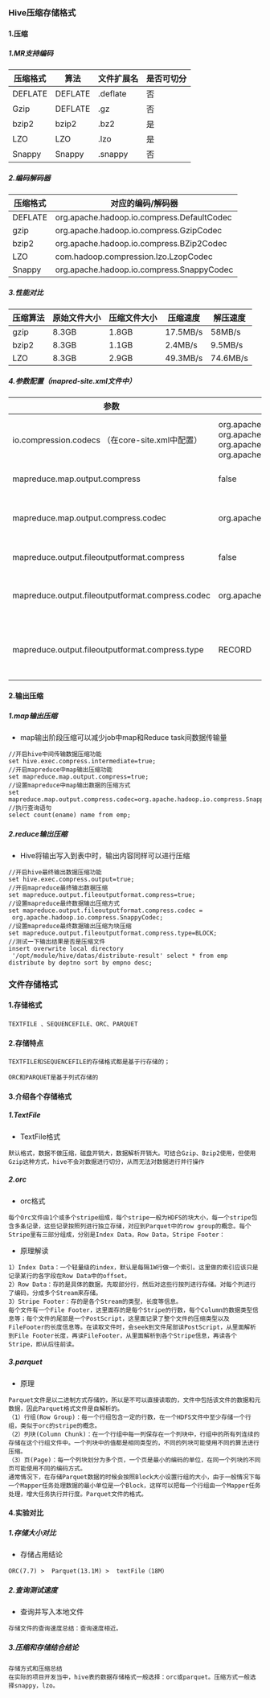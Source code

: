 ### Hive压缩存储格式

#### 1.压缩

##### 1.MR支持编码

| 压缩格式 | 算法    | 文件扩展名 | 是否可切分 |
| -------- | ------- | ---------- | ---------- |
| DEFLATE  | DEFLATE | .deflate   | 否         |
| Gzip     | DEFLATE | .gz        | 否         |
| bzip2    | bzip2   | .bz2       | 是         |
| LZO      | LZO     | .lzo       | 是         |
| Snappy   | Snappy  | .snappy    | 否         |

##### 2.编码解码器

| 压缩格式 | 对应的编码/解码器                          |
| -------- | ------------------------------------------ |
| DEFLATE  | org.apache.hadoop.io.compress.DefaultCodec |
| gzip     | org.apache.hadoop.io.compress.GzipCodec    |
| bzip2    | org.apache.hadoop.io.compress.BZip2Codec   |
| LZO      | com.hadoop.compression.lzo.LzopCodec       |
| Snappy   | org.apache.hadoop.io.compress.SnappyCodec  |

##### 3.性能对比

| 压缩算法 | 原始文件大小 | 压缩文件大小 | 压缩速度 | 解压速度 |
| -------- | ------------ | ------------ | -------- | -------- |
| gzip     | 8.3GB        | 1.8GB        | 17.5MB/s | 58MB/s   |
| bzip2    | 8.3GB        | 1.1GB        | 2.4MB/s  | 9.5MB/s  |
| LZO      | 8.3GB        | 2.9GB        | 49.3MB/s | 74.6MB/s |

##### 4.参数配置（mapred-site.xml文件中）

| 参数                                                 | 默认值                                                       | 阶段        | 建议                                         |
| ---------------------------------------------------- | ------------------------------------------------------------ | ----------- | -------------------------------------------- |
| io.compression.codecs      （在core-site.xml中配置） | org.apache.hadoop.io.compress.DefaultCodec,   org.apache.hadoop.io.compress.GzipCodec,   org.apache.hadoop.io.compress.BZip2Codec,   org.apache.hadoop.io.compress.Lz4Codec | 输入压缩    | Hadoop使用文件扩展名判断是否支持某种编解码器 |
| mapreduce.map.output.compress                        | false                                                        | mapper输出  | 这个参数设为true启用压缩                     |
| mapreduce.map.output.compress.codec                  | org.apache.hadoop.io.compress.DefaultCodec                   | mapper输出  | 使用LZO、LZ4或snappy编解码器在此阶段压缩数据 |
| mapreduce.output.fileoutputformat.compress           | false                                                        | reducer输出 | 这个参数设为true启用压缩                     |
| mapreduce.output.fileoutputformat.compress.codec     | org.apache.hadoop.io.compress. DefaultCodec                  | reducer输出 | 使用标准工具或者编解码器，如gzip和bzip2      |
| mapreduce.output.fileoutputformat.compress.type      | RECORD                                                       | reducer输出 | SequenceFile输出使用的压缩类型：NONE和BLOCK  |

#### 2.输出压缩

##### 1.map输出压缩

* map输出阶段压缩可以减少job中map和Reduce task间数据传输量

```
//开启hive中间传输数据压缩功能
set hive.exec.compress.intermediate=true;
//开启mapreduce中map输出压缩功能
set mapreduce.map.output.compress=true;
//设置mapreduce中map输出数据的压缩方式
set mapreduce.map.output.compress.codec=org.apache.hadoop.io.compress.SnappyCodec;
//执行查询语句
select count(ename) name from emp;
```

##### 2.reduce输出压缩

* Hive将输出写入到表中时，输出内容同样可以进行压缩

```
//开启hive最终输出数据压缩功能
set hive.exec.compress.output=true;
//开启mapreduce最终输出数据压缩
set mapreduce.output.fileoutputformat.compress=true;
//设置mapreduce最终数据输出压缩方式
set mapreduce.output.fileoutputformat.compress.codec =
 org.apache.hadoop.io.compress.SnappyCodec;
//设置mapreduce最终数据输出压缩为块压缩
set mapreduce.output.fileoutputformat.compress.type=BLOCK;
//测试一下输出结果是否是压缩文件
insert overwrite local directory
 '/opt/module/hive/datas/distribute-result' select * from emp distribute by deptno sort by empno desc;

```

### 文件存储格式

#### 1.存储格式

```
TEXTFILE 、SEQUENCEFILE、ORC、PARQUET
```

#### 2.存储特点

```
TEXTFILE和SEQUENCEFILE的存储格式都是基于行存储的；
```

```
ORC和PARQUET是基于列式存储的
```

#### 3.介绍各个存储格式

##### 1.TextFile

* TextFile格式

```
默认格式，数据不做压缩，磁盘开销大，数据解析开销大。可结合Gzip、Bzip2使用，但使用Gzip这种方式，hive不会对数据进行切分，从而无法对数据进行并行操作
```

##### 2.orc

* orc格式

```
每个Orc文件由1个或多个stripe组成，每个stripe一般为HDFS的块大小，每一个stripe包含多条记录，这些记录按照列进行独立存储，对应到Parquet中的row group的概念。每个Stripe里有三部分组成，分别是Index Data，Row Data，Stripe Footer：
```

* 原理解读

```
1）Index Data：一个轻量级的index，默认是每隔1W行做一个索引。这里做的索引应该只是记录某行的各字段在Row Data中的offset。
2）Row Data：存的是具体的数据，先取部分行，然后对这些行按列进行存储。对每个列进行了编码，分成多个Stream来存储。
3）Stripe Footer：存的是各个Stream的类型，长度等信息。
每个文件有一个File Footer，这里面存的是每个Stripe的行数，每个Column的数据类型信息等；每个文件的尾部是一个PostScript，这里面记录了整个文件的压缩类型以及FileFooter的长度信息等。在读取文件时，会seek到文件尾部读PostScript，从里面解析到File Footer长度，再读FileFooter，从里面解析到各个Stripe信息，再读各个Stripe，即从后往前读。

```

##### 3.parquet

* 原理

```
Parquet文件是以二进制方式存储的，所以是不可以直接读取的，文件中包括该文件的数据和元数据，因此Parquet格式文件是自解析的。
（1）行组(Row Group)：每一个行组包含一定的行数，在一个HDFS文件中至少存储一个行组，类似于orc的stripe的概念。
（2）列块(Column Chunk)：在一个行组中每一列保存在一个列块中，行组中的所有列连续的存储在这个行组文件中。一个列块中的值都是相同类型的，不同的列块可能使用不同的算法进行压缩。
（3）页(Page)：每一个列块划分为多个页，一个页是最小的编码的单位，在同一个列块的不同页可能使用不同的编码方式。
通常情况下，在存储Parquet数据的时候会按照Block大小设置行组的大小，由于一般情况下每一个Mapper任务处理数据的最小单位是一个Block，这样可以把每一个行组由一个Mapper任务处理，增大任务执行并行度。Parquet文件的格式。

```

#### 4.实验对比

##### 1.存储大小对比

* 存储占用结论

```
ORC(7.7) >  Parquet(13.1M) >  textFile（18M）
```

##### 2.查询测试速度

* 查询并写入本地文件

```
存储文件的查询速度总结：查询速度相近。
```

##### 3.压缩和存储结合结论

```
存储方式和压缩总结
在实际的项目开发当中，hive表的数据存储格式一般选择：orc或parquet。压缩方式一般选择snappy，lzo。

```

